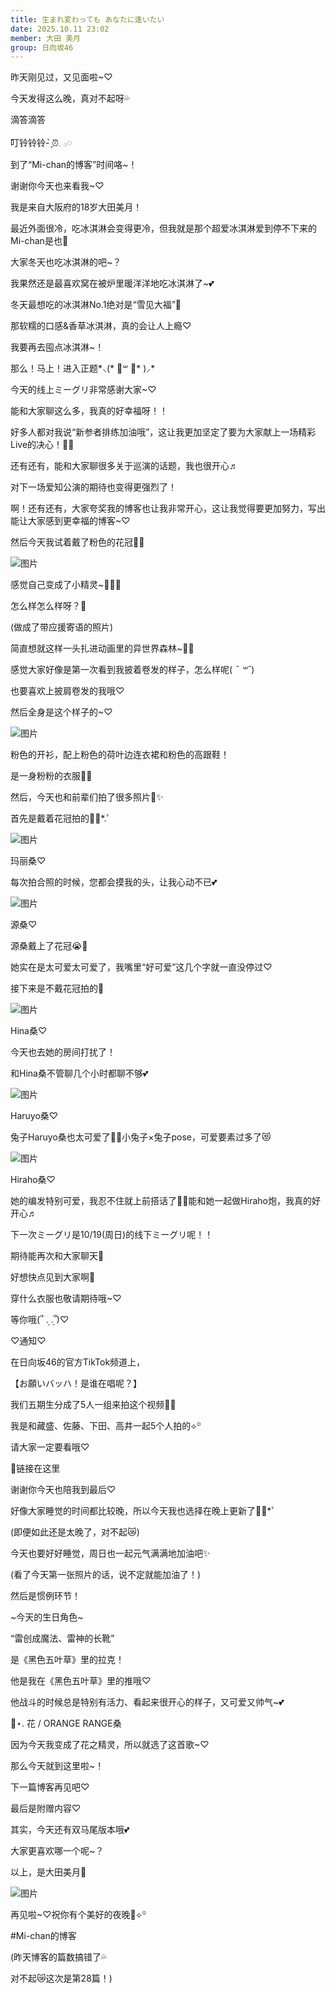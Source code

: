 ```yaml
---
title: 生まれ変わっても あなたに逢いたい
date: 2025.10.11 23:02
member: 大田 美月
group: 日向坂46
---
```


昨天刚见过，又见面啦~♡

今天发得这么晚，真对不起呀💦



滴答滴答

叮铃铃铃- ̗̀⏰𓈒 𓂂𓏸




到了“Mi-chan的博客”时间咯~！


谢谢你今天也来看我~♡




我是来自大阪府的18岁大田美月！




最近外面很冷，吃冰淇淋会变得更冷，但我就是那个超爱冰淇淋爱到停不下来的Mi-chan是也🍨



大家冬天也吃冰淇淋的吧~？

我果然还是最喜欢窝在被炉里暖洋洋地吃冰淇淋了~💕



冬天最想吃的冰淇淋No.1绝对是“雪见大福”‎🤍

那软糯的口感&香草冰淇淋，真的会让人上瘾♡

我要再去囤点冰淇淋~！






那么！马上！进入正题*⸜(* ॑꒳ ॑* )⸝*




今天的线上ミーグリ非常感谢大家~♡


能和大家聊这么多，我真的好幸福呀！！




好多人都对我说“新参者排练加油哦”，这让我更加坚定了要为大家献上一场精彩Live的决心！🙌🏻




还有还有，能和大家聊很多关于巡演的话题，我也很开心♬

对下一场爱知公演的期待也变得更强烈了！




啊！还有还有，大家夸奖我的博客也让我非常开心，这让我觉得要更加努力，写出能让大家感到更幸福的博客~♡




然后今天我试着戴了粉色的花冠🌸🎀


![图片](https://cdn.hinatazaka46.com/files/14/diary/official/member/moblog/202510/mobonoQeN.jpg)


感觉自己变成了小精灵~🧚‍♀️💫

怎么样怎么样呀？💭


(做成了带应援寄语的照片)



简直想就这样一头扎进动画里的异世界森林~🌳💕





感觉大家好像是第一次看到我披着卷发的样子，怎么样呢( *¯ ꒳¯*)


也要喜欢上披肩卷发的我哦♡




然后全身是这个样子的~♡


![图片](https://cdn.hinatazaka46.com/files/14/diary/official/member/moblog/202510/mobD0buy3.jpg)


粉色的开衫，配上粉色的荷叶边连衣裙和粉色的高跟鞋！

是一身粉粉的衣服🎀💕





然后，今天也和前辈们拍了很多照片📸✨️


首先是戴着花冠拍的❁⃘*.ﾟ



![图片](https://cdn.hinatazaka46.com/files/14/diary/official/member/moblog/202510/mobs2HDhV.jpg)


玛丽桑♡

每次拍合照的时候，您都会摸我的头，让我心动不已💕






![图片](https://cdn.hinatazaka46.com/files/14/diary/official/member/moblog/202510/mobxJFPhS.jpg)


源桑♡

源桑戴上了花冠😭💞

她实在是太可爱太可爱了，我嘴里“好可爱”这几个字就一直没停过♡






接下来是不戴花冠拍的📸



![图片](https://cdn.hinatazaka46.com/files/14/diary/official/member/moblog/202510/mobqLkh06.jpg)


Hina桑♡

今天也去她的房间打扰了！

和Hina桑不管聊几个小时都聊不够💕






![图片](https://cdn.hinatazaka46.com/files/14/diary/official/member/moblog/202510/mobgcnpX4.jpg)


Haruyo桑♡

兔子Haruyo桑也太可爱了🐰💞小兔子×兔子pose，可爱要素过多了😻






![图片](https://cdn.hinatazaka46.com/files/14/diary/official/member/moblog/202510/mobx88Xgq.jpg)


Hiraho桑♡

她的编发特别可爱，我忍不住就上前搭话了🫶🏻能和她一起做Hiraho炮，我真的好开心♬





下一次ミーグリ是10/19(周日)的线下ミーグリ呢！！



期待能再次和大家聊天💞

好想快点见到大家啊💭



穿什么衣服也敬请期待哦~♡

等你哦(՞ ܸ. .ܸ՞)♡




♡通知♡




在日向坂46的官方TikTok频道上，



【お願いバッハ！是谁在唱呢？】

我们五期生分成了5人一组来拍这个视频🎻🎶

我是和藏盛、佐藤、下田、高井一起5个人拍的⟡꙳



请大家一定要看哦♡



🔗链接在这里



谢谢你今天也陪我到最后♡

好像大家睡觉的时间都比较晚，所以今天我也选择在晚上更新了🌃🌙*ﾟ




(即便如此还是太晚了，对不起😿)




今天也要好好睡觉，周日也一起元气满满地加油吧✨️



(看了今天第一张照片的话，说不定就能加油了！)

然后是惯例环节！



~今天的生日角色~

“雷创成魔法、雷神的长靴”





是《黑色五叶草》里的拉克！

他是我在《黑色五叶草》里的推哦♡

他战斗的时候总是特别有活力、看起来很开心的样子，又可爱又帅气~💕

📼⋆. 花 / ORANGE RANGE桑

因为今天我变成了花之精灵，所以就选了这首歌~♡

那么今天就到这里啦~！





下一篇博客再见吧♡


最后是附赠内容♡





其实，今天还有双马尾版本哦💕

大家更喜欢哪一个呢~？





以上，是大田美月🍓


![图片](https://cdn.hinatazaka46.com/files/14/diary/official/member/moblog/202510/mobEfY0Ta.jpg)


再见啦~♡祝你有个美好的夜晚🌙⟡꙳

#Mi-chan的博客





(昨天博客的篇数搞错了💦

对不起😿这次是第28篇！)